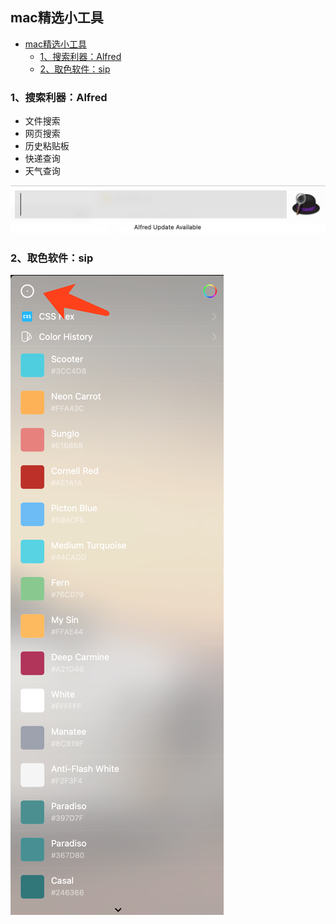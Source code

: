 ## mac精选小工具

- [mac精选小工具](#mac精选小工具)
  - [1、搜索利器：Alfred](#1搜索利器alfred)
  - [2、取色软件：sip](#2取色软件sip)


### 1、搜索利器：Alfred
- 文件搜索
- 网页搜索
- 历史粘贴板
- 快递查询
- 天气查询

![](https://github.com/guoshijie/UseFulTools/blob/main/05-saftware/mac/Alfred.jpg)


### 2、取色软件：sip
![](https://github.com/guoshijie/UseFulTools/blob/main/05-saftware/mac/sip.jpg)